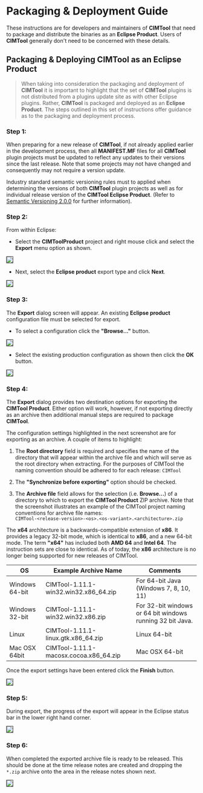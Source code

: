 # Packaging & Deployment Guide
These instructions are for developers and maintainers of **CIMTool** that need to package and distribute the binaries as an **Eclipse Product**. Users of **CIMTool** generally don't need to be concerned with these details.

## Packaging & Deploying CIMTool as an Eclipse Product

> When taking into consideration the packaging and deployment of **CIMTool** it is important to highlight that the set of **CIMTool** plugins is not distributed from a plugins update site as with other Eclipse plugins.  Rather, **CIMTool** is packaged and deployed as an **Eclipse Product**. The steps outlined in this set of instructions offer guidance as to the packaging and deployment process.

### Step 1:

When preparing for a new release of **CIMTool**, if not already applied earlier in the development process, then all **MANIFEST.MF** files for all **CIMTool** plugin projects must be updated to reflect any updates to their versions since the last release.  Note that some projects may not have changed and consequently may not require a version update.

Industry standard semantic versioning rules must to applied when determining the versions of both **CIMTool** plugin projects as well as for individual release version of the **CIMTool Eclipse Product**.  (Refer to [Semantic Versioning 2.0.0](https://semver.org/) for further information).

### Step 2:

From within Eclipse:

* Select the **CIMToolProduct** project and right mouse click and select the **Export** menu option as shown.
<img src="/assets/img/deploy-cim-tool-2a.png"  border="1px" style="max-width:100%"/>

* Next, select the **Eclipse product** export type and click **Next**.
<img src="/assets/img/deploy-cim-tool-2b.png"  border="1px" style="max-width:100%"/>

### Step 3:

The **Export** dialog screen will appear.  An existing **Eclipse product** configuration file must be selected for export.

* To select a configuration click the **"Browse..."** button.
<img src="/assets/img/deploy-cim-tool-3a.png"  border="1px" style="max-width:100%"/>

* Select the existing production configuration as shown then click the **OK** button.
<img src="/assets/img/deploy-cim-tool-3b.png"  border="1px" style="max-width:100%"/>

### Step 4:

The **Export** dialog provides two destination options for exporting the **CIMTool Product**.  Either option will work, however, if not exporting directly as an archive then additional manual steps are required to package **CIMTool**.  

The configuration settings highlighted in the next screenshot are for exporting as an archive. A couple of items to highlight:

1. The **Root directory** field is required and specifies the name of the directory that will appear within the archive file and which will serve as the root directory when extracting. For the purposes of CIMTool the naming convention should be adhered to for each release:  ```CIMTool```

2. The **"Synchronize before exporting"** option should be checked.

3. The **Archive file** field allows for the selection (i.e. **Browse...**) of a directory to which to export the **CIMTool Product** ZIP archive. Note that the screenshot illustrates an example of the CIMTool project naming conventions for archive file names:  
```CIMTool-<release-version>-<os>.<os-variant>.<architecture>.zip```

The **x64** architecture is a backwards-compatible extension of **x86**. It provides a legacy 32-bit mode, which is identical to **x86**, and a new 64-bit mode.  The term **"x64"** has included both **AMD 64** and **Intel 64**. The instruction sets are close to identical. As of today, the **x86** architecture is no longer being supported for new releases of CIMTool.


OS | Example Archive Name | Comments
------|------|-----------
Windows 64-bit | CIMTool-1.11.1-win32.win32.x86_64.zip | For 64-bit Java (Windows 7, 8, 10, 11)
Windows 32-bit | CIMTool-1.11.1-win32.win32.x86.zip | For 32-bit windows or 64 bit windows running 32 bit Java.
Linux | CIMTool-1.11.1-linux.gtk.x86_64.zip |Linux 64-bit
Mac OSX 64bit | CIMTool-1.11.1-macosx.cocoa.x86_64.zip|Mac OSX 64-bit

Once the export settings have been entered click the **Finish** button.

<img src="/assets/img/deploy-cim-tool-4.png"  border="1px" style="max-width:100%"/>

### Step 5:

During export, the progress of the export will appear in the Eclipse status bar in the lower right hand corner.

<img src="/assets/img/deploy-cim-tool-5.png"  border="1px" style="max-width:100%"/>

### Step 6:

When completed the exported archive file is ready to be released. This should be done at the time release notes are created and dropping the ```*.zip``` archive onto the area in the release notes shown next.

<img src="/assets/img/release-binaries.png"  border="1px" style="max-width:100%"/>
